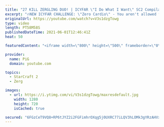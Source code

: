 ```yaml
---
title: "27 KILL ZERGLING DUO! | ICYFAR \"I Do What I Want\" SC2 Compilation"
excerpt: "🔥NEW ICYFAR CHALLENGE: \"Zero Cardio\" - You aren't allowed to go past 30 workers. Send submissions to eonblu95@gmail.com as attachment AND only ICYFAR as the subject. Max 1 replay per person. Latest submission is on the 6th February.  In this week’s episode of I Cast Your Freakin Awesome Replays (ICYFAR)"
originalUrl: https://youtube.com/watch?v=V3s1dzgTowg
type: video
length: PT58M58S
publishedDateTime: 2021-06-01T12:46:41Z
heat: 50

featuredContent: "<iframe width=\"800\" height=\"500\" frameborder=\"0\" src=\"https://www.youtube.com/embed/V3s1dzgTowg\" allow=\"accelerometer; autoplay; encrypted-media; gyroscope; picture-in-picture\" allowfullscreen></iframe>"

provider:
  name: PiG
  domain: youtube.com

topics:
  - StarCraft 2
  - Zerg

images:
  - url: https://i.ytimg.com/vi/V3s1dzgTowg/maxresdefault.jpg
    width: 1280
    height: 720
    isCached: true

secured: "6FGzCeT9VQ8+RP6tJYZ2i2FGFimhrOXqg5j0UXRC77iLQV3hLOMk3gYRzAHVxQp3gKRG7Xi+qK5sSgmYSs5InCZvpjGsxxDailfVDiIqFTBtXmiqcgIW0/san0/cxq1G/LD+jAjfDqPa3ThJMqvudbAVzmFdEOR/Mlld98RRNsB9cAqmpd9KfHG9DO9KheE1Ium3pzhQ3bNZOOH9K1a3/ztlpeLZ1C/sByL8hkQ11PRY9t7Yy5RrBzMhxJPfPk3z2EUkRcZ6p/EgaSnMVMOO4Opq03vMjOUFx7ykfsqMcvgm3/n3rckvQGAsPHXdEyU5y/lX++KuYNN34gdzsbTvQOHrpAQoLzf5slQjThYI0VM0nXKm7IZRns9n1dbgAiYFfUk7oXme2riJPqVY8cHdDSgAaYUiru02mVDQNO00Kto=;0d0hBJMeNY7nGmixNY70aw=="
---
```


